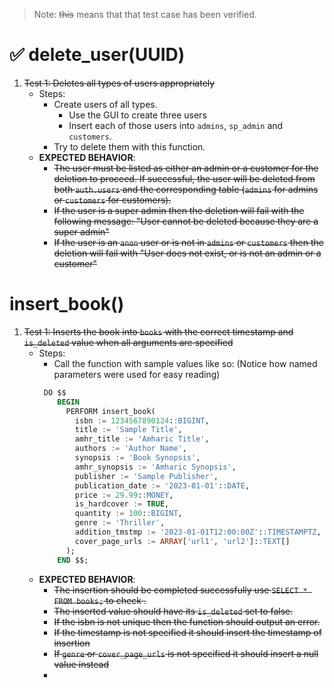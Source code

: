 > Note: ~~this~~ means that that test case has been verified.

# ✅ delete_user(UUID)
1. ~~Test 1: Deletes all types of users appropriately~~
    - Steps: 
        - Create users of all types.
            - Use the GUI to create three users
            - Insert each of those users into `admins`, `sp_admin` and `customers`.
        - Try to delete them with this function.
    - **EXPECTED BEHAVIOR**: 
        - ~~The user must be listed as either an admin or a customer for the deletion to proceed. If successful, the user will be deleted from both `auth.users` and the corresponding table (`admins` for admins or `customers` for customers).~~
        - ~~If the user is a super admin then the deletion will fail with the following message: "User cannot be deleted because they are a super admin"~~
        - ~~If the user is an `anon` user or is not in `admins` or `customers` then the deletion will fail with "User does not exist, or is not an admin or a customer"~~
    
# insert_book()
1. ~~Test 1: Inserts the book into `books` with the correct timestamp and `is_deleted` value when all arguments are specified~~
    - Steps:
        - Call the function with sample values like so: (Notice how named parameters were used for easy reading) 
        ```sql
         DO $$ 
            BEGIN 
              PERFORM insert_book(
                isbn := 1234567890124::BIGINT,
                title := 'Sample Title',
                amhr_title := 'Amharic Title',
                authors := 'Author Name',
                synopsis := 'Book Synopsis',
                amhr_synopsis := 'Amharic Synopsis',
                publisher := 'Sample Publisher',
                publication_date := '2023-01-01'::DATE,
                price := 29.99::MONEY,
                is_hardcover := TRUE,
                quantity := 100::BIGINT,
                genre := 'Thriller',
                addition_tmstmp := '2023-01-01T12:00:00Z'::TIMESTAMPTZ,
                cover_page_urls := ARRAY['url1', 'url2']::TEXT[]
              ); 
            END $$;
        ```
    - **EXPECTED BEHAVIOR**:
        - ~~The insertion should be completed successfully use `SELECT * FROM books;` to check .~~
        - ~~The inserted value should have its `is_deleted` set to false.~~
        - ~~If the isbn is not unique then the function should output an error.~~
        - ~~If the timestamp is not specified it should insert the timestamp of insertion~~
        - ~~If `genre` or `cover_page_urls` is not specified it should insert a null value instead~~
        - 
